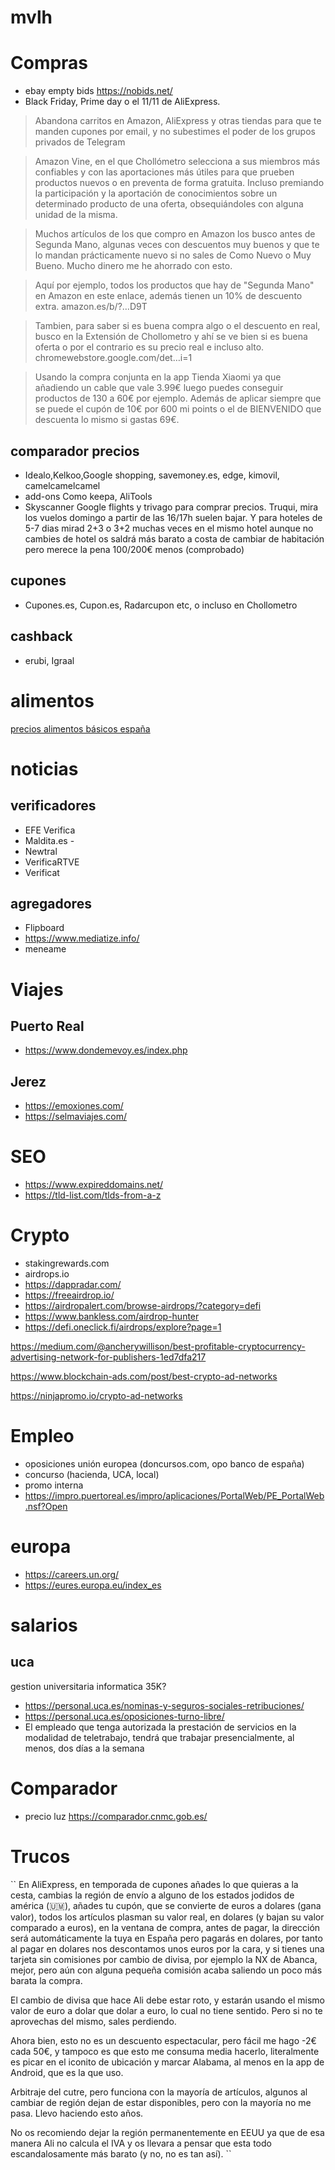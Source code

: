 # mvlh


# Compras
* ebay empty bids https://nobids.net/
* Black Friday, Prime day o el 11/11 de AliExpress.

> Abandona carritos en Amazon, AliExpress y otras tiendas para que te manden cupones por email, y no subestimes el poder de los grupos privados de Telegram



> Amazon Vine, en el que Chollómetro selecciona a sus miembros más confiables y con las aportaciones más útiles para que prueben productos nuevos o en preventa de forma gratuita. Incluso premiando la participación y la aportación de conocimientos sobre un determinado producto de una oferta, obsequiándoles con alguna unidad de la misma.

> Muchos artículos de los que compro en Amazon los busco antes de Segunda Mano, algunas veces con descuentos muy buenos y que te lo mandan prácticamente nuevo si no sales de Como Nuevo o Muy Bueno. Mucho dinero me he ahorrado con esto.

> Aquí por ejemplo, todos los productos que hay de "Segunda Mano" en Amazon en este enlace, además tienen un 10% de descuento extra.
amazon.es/b/?…D9T

> Tambien, para saber si es buena compra algo o el descuento en real, busco en la Extensión de Chollometro y ahí se ve bien si es buena oferta o por el contrario es su precio real e incluso alto.
chromewebstore.google.com/det…i=1

>Usando la compra conjunta en la app Tienda Xiaomi ya que añadiendo un cable que vale 3.99€ luego puedes conseguir productos de 130 a 60€ por ejemplo. Además de aplicar siempre que se puede el cupón de 10€ por 600 mi points o el de BIENVENIDO que descuenta lo mismo si gastas 69€.

## comparador precios
* Idealo,Kelkoo,Google shopping, savemoney.es, edge, kimovil,  camelcamelcamel
* add-ons Como keepa, AliTools
* Skyscanner Google flights y trivago para comprar precios.
Truqui, mira los vuelos domingo a partir de las 16/17h suelen bajar.
Y para hoteles de 5-7 dias mirad 2+3 o 3+2 muchas veces en el mismo hotel aunque no cambies de hotel os saldrá más barato a costa de cambiar de habitación pero merece la pena 100/200€ menos (comprobado)
  
## cupones
* Cupones.es, Cupon.es, Radarcupon etc, o incluso en Chollometro

## cashback
* erubi, Igraal

# alimentos
[precios alimentos básicos españa](https://poy.es)

# noticias
## verificadores 
 - EFE Verifica
 - Maldita.es -
 - Newtral
 - VerificaRTVE 
 - Verificat
## agregadores
 - Flipboard  
 - https://www.mediatize.info/
 - meneame

# Viajes
## Puerto Real
- https://www.dondemevoy.es/index.php
## Jerez
- https://emoxiones.com/
- https://selmaviajes.com/

# SEO
- https://www.expireddomains.net/
- https://tld-list.com/tlds-from-a-z

# Crypto
- stakingrewards.com 
- airdrops.io
- https://dappradar.com/
- https://freeairdrop.io/
- https://airdropalert.com/browse-airdrops/?category=defi
- https://www.bankless.com/airdrop-hunter
- https://defi.oneclick.fi/airdrops/explore?page=1

https://medium.com/@ancherywillison/best-profitable-cryptocurrency-advertising-network-for-publishers-1ed7dfa217

https://www.blockchain-ads.com/post/best-crypto-ad-networks

https://ninjapromo.io/crypto-ad-networks

# Empleo 
- oposiciones unión europea (doncursos.com, opo banco de españa)
- concurso (hacienda, UCA, local)
- promo interna
- https://impro.puertoreal.es/impro/aplicaciones/PortalWeb/PE_PortalWeb.nsf?Open
# europa
- https://careers.un.org/
- https://eures.europa.eu/index_es

# salarios
## uca
gestion universitaria informatica 35K?
- https://personal.uca.es/nominas-y-seguros-sociales-retribuciones/
- https://personal.uca.es/oposiciones-turno-libre/
- El empleado que tenga autorizada la prestación de servicios en la modalidad de teletrabajo, tendrá que trabajar presencialmente, al menos, dos días a la semana

# Comparador
* precio luz https://comparador.cnmc.gob.es/

# Trucos
``
En AliExpress, en temporada de cupones añades lo que quieras a la cesta, cambias la región de envío a alguno de los estados jodidos de américa (🇺🇲), añades tu cupón, que se convierte de euros a dolares (gana valor), todos los artículos plasman su valor real, en dolares (y bajan su valor comparado a euros), en la ventana de compra, antes de pagar, la dirección será automáticamente la tuya en España pero pagarás en dolares, por tanto al pagar en dolares nos descontamos unos euros por la cara, y si tienes una tarjeta sin comisiones por cambio de divisa, por ejemplo la NX de Abanca, mejor, pero aún con alguna pequeña comisión acaba saliendo un poco más barata la compra.

El cambio de divisa que hace Ali debe estar roto, y estarán usando el mismo valor de euro a dolar que dolar a euro, lo cual no tiene sentido. Pero si no te aprovechas del mismo, sales perdiendo.

Ahora bien, esto no es un descuento espectacular, pero fácil me hago -2€ cada 50€, y tampoco es que esto me consuma media hacerlo, literalmente es picar en el iconito de ubicación y marcar Alabama, al menos en la app de Android, que es la que uso.

Arbitraje del cutre, pero funciona con la mayoría de artículos, algunos al cambiar de región dejan de estar disponibles, pero con la mayoría no me pasa. Llevo haciendo esto años.

No os recomiendo dejar la región permanentemente en EEUU ya que de esa manera Ali no calcula el IVA y os llevara a pensar que esta todo escandalosamente más barato (y no, no es tan así).
``
